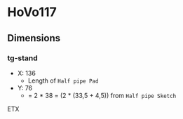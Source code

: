 # HoVo117

## Dimensions

### tg-stand

- X: 136
  - Length of `Half pipe Pad`
- Y: 76
  - = 2 * 38 = (2 * (33,5 + 4,5)) from `Half pipe Sketch`

ETX
